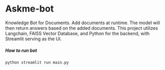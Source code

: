 # Askme-bot
Knowledge Bot for Documents. Add documents at runtime. The model will then return answers based on the added documents. This project utilizes Langchain, FAISS Vector Database, and Python for the backend, with Streamlit serving as the UI.

##### How to run bot
`python
streamlit run main.py
`

